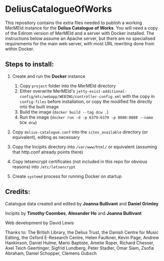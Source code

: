 # DeliusCatalogueOfWorks
This repository contains the extra files needed to publish a working MerMEId instance for the **Delius Catalogue of Works**. You will need a copy of the Edirom version of MerMEId and a server with Docker installed. The instructions below assume an Apache server, but there are no specialised requirements for the main web server, with most URL rewriting done from within Docker.

## Steps to install:

  1. Create and run the **Docker** instance
     1. Copy `project` folder into the MerMEId directory
     1. Either overwrite MerMEId's `jetty-exist-additional-config/etc/webapp/WEBING/controller-config.xml` with the copy in `config-files` before installation, or copy the modified file directly into the built image
     1. Build the image (`docker build --tag dcw .`)
     1. Run the image (`docker run -d -p 6379:6379 -p 8080:8080 --name DCW dcw`) 

  1. Copy `delius-catalogue.conf` into the `sites_available` directory (or equivalent), editing as necessary
  1. Copy the Incipits directory into `/var/www/html/` or equivalent (assuming that http.conf already points there)
  1. Copy letsencrypt certificates (not included in this repo for obvious reasons) into `/etc/letsencrypt`
  1. Create `systemd` process for running Docker on startup

## Credits:

Catalogue data created and edited by **Joanna Bullivant** and **Daniel Grimley**

Incipits by **Timothy Coombes**, **Alexander Ho** and **Joanna Bullivant**

Web development by David Lewis

Thanks to: The British Library, the Delius Trust, the Danish Centre for Music Editing, the Oxford E-Research Centre, Helen Faulkner, Kevin Page, Andrew Hankinson, Daniel Hulme, Mario Baptiste, Amelie Roper, Richard Chesser, Axel Teich Geertinger, Sigfrid Lundberg, Peter Stadler, Omar Siam, Zsofia Abraham, Daniel Schopper, Clemens Gubsch

